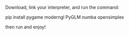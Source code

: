 Download, link your interpreter, and run the command:

pip install pygame moderngl PyGLM numba opensimplex

then run and enjoy!